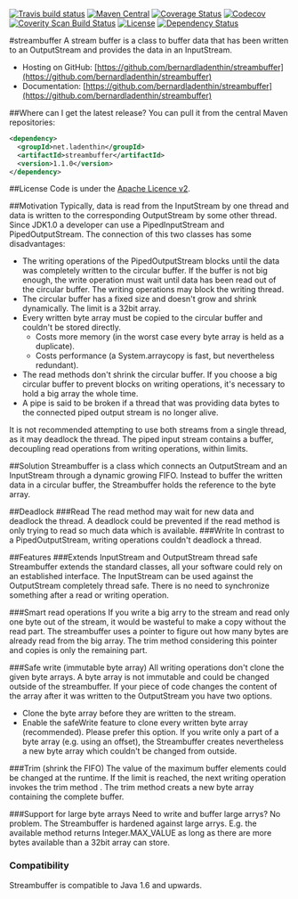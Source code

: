 [![Travis build status](https://travis-ci.org/bernardladenthin/streambuffer.svg)](https://travis-ci.org/bernardladenthin/streambuffer)
[![Maven Central](https://maven-badges.herokuapp.com/maven-central/net.ladenthin/streambuffer/badge.svg)](https://maven-badges.herokuapp.com/maven-central/net.ladenthin/streambuffer)
[![Coverage Status](https://coveralls.io/repos/bernardladenthin/streambuffer/badge.svg)](https://coveralls.io/r/bernardladenthin/streambuffer)
[![Codecov](https://codecov.io/github/bernardladenthin/streambuffer/coverage.png)](https://codecov.io/gh/bernardladenthin/streambuffer)
[![Coverity Scan Build Status](https://scan.coverity.com/projects/5453/badge.svg)](https://scan.coverity.com/projects/5453)
[![License](http://img.shields.io/:license-apache-blue.svg)](http://www.apache.org/licenses/LICENSE-2.0.html)
[![Dependency Status](https://www.versioneye.com/user/projects/56e09efedf573d0048dafea3/badge.svg?style=flat)](https://www.versioneye.com/user/projects/56e09efedf573d0048dafea3)

#streambuffer
A stream buffer is a class to buffer data that has been written to an OutputStream and provides the data in an InputStream.

  * Hosting on GitHub: [https://github.com/bernardladenthin/streambuffer](https://github.com/bernardladenthin/streambuffer)
  * Documentation: [https://github.com/bernardladenthin/streambuffer](https://github.com/bernardladenthin/streambuffer)

##Where can I get the latest release?
You can pull it from the central Maven repositories:

```xml
<dependency>
  <groupId>net.ladenthin</groupId>
  <artifactId>streambuffer</artifactId>
  <version>1.1.0</version>
</dependency>
```

##License
Code is under the [Apache Licence v2](https://www.apache.org/licenses/LICENSE-2.0.txt).

##Motivation
Typically, data is read from the InputStream by one thread and data is written to the corresponding OutputStream by some other thread. Since JDK1.0 a developer can use a PipedInputStream and PipedOutputStream. The connection of this two classes has some disadvantages:

   * The writing operations of the PipedOutputStream blocks until the data was completely written to the circular buffer. If the buffer is not big enough, the write operation must wait until data has been read out of the circular buffer. The writing operations may block the writing thread.
   * The circular buffer has a fixed size and doesn't grow and shrink dynamically. The limit is a 32bit array.
   * Every written byte array must be copied to the circular buffer and couldn't be stored directly.
       * Costs more memory (in the worst case every byte array is held as a duplicate).
       * Costs performance (a System.arraycopy is fast, but nevertheless redundant).
   * The read methods don't shrink the circular buffer. If you choose a big circular buffer to prevent blocks on writing operations, it's necessary to hold a big array the whole time.
   * A pipe is said to be broken if a thread that was providing data bytes to the connected piped output stream is no longer alive.

It is not recommended attempting to use both streams from a single thread, as it may deadlock the thread. The piped input stream contains a buffer, decoupling read operations from writing operations, within limits.

##Solution
Streambuffer is a class which connects an OutputStream and an InputStream through a dynamic growing FIFO. Instead to buffer the written data in a circular buffer, the Streambuffer holds the reference to the byte array. 

##Deadlock
###Read
The read method may wait for new data and deadlock the thread. A deadlock could be prevented if the read method is only trying to read so much data which is available.
###Write
In contrast to a PipedOutputStream, writing operations couldn't deadlock a thread.

##Features
###Extends InputStream and OutputStream thread safe
Streambuffer extends the standard classes, all your software could rely on an established interface. The InputStream can be used against the OutputStream completely thread safe. There is no need to synchronize something after a read or writing operation.

###Smart read operations
If you write a big arry to the stream and read only one byte out of the stream, it would be wasteful to make a copy without the read part. The streambuffer uses a pointer to figure out how many bytes are already read from the big array. The trim method considering this pointer and copies is only the remaining part.

###Safe write (immutable byte array)
All writing operations don't clone the given byte arrays. A byte array is not immutable and could be changed outside of the streambuffer. If your piece of code changes the content of the array after it was written to the OutputStream you have two options.
   * Clone the byte array before they are written to the stream.
   * Enable the safeWrite feature to clone every written byte array (recommended). Please prefer this option. If you write only a part of a byte array (e.g. using an offset), the Streambuffer creates nevertheless a new byte array which couldn't be changed from outside.

###Trim (shrink the FIFO)
The value of the maximum buffer elements could be changed at the runtime. If the limit is reached, the next writing operation invokes the trim method . The trim method creats a new byte array containing the complete buffer.

###Support for large byte arrays
Need to write and buffer large arrys? No problem. The Streambuffer is hardened against large arrys. E.g. the available method returns Integer.MAX_VALUE as long as there are more bytes available than a 32bit array can store.

### Compatibility
Streambuffer is compatible to Java 1.6 and upwards.

